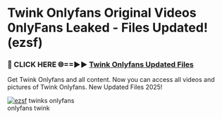 # Twink Onlyfans Original Videos 0nlyFans Leaked - Files Updated! (ezsf)

<h3>🔴 CLICK HERE 🌐==►► <a href="https://tinyurl.com/2wckxsce" rel="nofollow">Twink Onlyfans Updated Files</a></h3>

Get Twink Onlyfans and all content. Now you can access all videos and pictures of Twink Onlyfans. New Updated Files 2025!

[![ezsf](https://i.imgur.com/AFduVYN.gif)](https://tinyurl.com/2wckxsce)
twinks onlyfans<br>
onlyfans twink